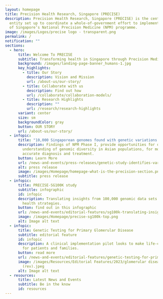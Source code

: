 ```yaml
---
layout: homepage
title: Precision Health Research, Singapore (PRECISE)
description: Precision Health Research, Singapore (PRECISE) is the central
  entity set up to coordinate a whole-of-government effort to implement Phase 2
  of Singapore’s National Precision Medicine (NPM) programme.
image: /images/Logos/precise logo - transparent.png
permalink: /
notification: ""
sections:
  - hero:
      title: Welcome To PRECISE
      subtitle: Transforming health in Singapore through Precision Medicine
      background: /images/landing-page-banner_humans-1.jpg
      key_highlights:
        - title: Our Story
          description: Vision and Mission
          url: /about-us/our-story/
        - title: Collaborate with us
          description: Find out how
          url: /collaborate/collaboration-models/
        - title: Research Highlights
          description: ""
          url: /research/research-highlights
      variant: center
      size: sm
      backgroundColor: gray
      button: OUR STORY
      url: /about-us/our-story/
  - infopic:
      title: "10,000 Singaporean genomes found with genetic variations "
      description: Findings of NPM Phase I, provide opportunities for deeper
        understanding of genomic diversity in Asian populations, for more
        accurate diagnosis and treatment.
      button: Learn More
      url: /news-and-events/press-releases/genetic-study-identifies-variations-affecting-predisposition/
      alt: press release
      image: /images/Homepage/homepage-what-is-the-precision-section.png
      subtitle: press release
  - infopic:
      title: PRECISE-SG100K study
      subtitle: infographic
      id: infopic
      description: Translating insights from 100,000 genomic data sets into improved
        health strategies.
      button: find out in this infographic
      url: /news-and-events/editorial-features/sg100k-translating-insights-from-100000-genomic-data-sets/
      image: /images/Homepage/precise-sg100k-top.png
      alt: Image alt text
  - infopic:
      title: Genetic Testing for Primary Glomerular Disease
      subtitle: editorial feature
      id: infopic
      description: A clinical implementation pilot looks to make life-changing impact
        for patients and families.
      button: read more
      url: /news-and-events/editorial-features/genetic-testing-for-primary-glomerular-disease-life-changing/
      image: /images/Resources/Editorial Features/2023/glomerular diseases_profiling
        (rev).jpeg
      alt: Image alt text
  - resources:
      title: Latest News and Events
      subtitle: Be in the know
      id: resources
---
```

